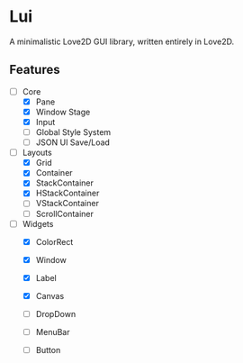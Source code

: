 # Lui

A minimalistic Love2D GUI library, written entirely in Love2D.

## Features

- [ ] Core
    - [x] Pane
    - [x] Window Stage
    - [x] Input
    - [ ] Global Style System
    - [ ] JSON UI Save/Load
- [ ] Layouts
    - [x] Grid
    - [x] Container
    - [x] StackContainer
    - [x] HStackContainer
    - [ ] VStackContainer
    - [ ] ScrollContainer
- [ ] Widgets
    - [x] ColorRect
    - [x] Window
    - [x] Label
    - [x] Canvas
    - [ ] DropDown
    - [ ] MenuBar
    - [ ] Button

